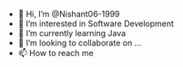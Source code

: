 - 👋 Hi, I’m @Nishant06-1999
- 👀 I’m interested in Software Development
- 🌱 I’m currently learning Java
- 💞️ I’m looking to collaborate on ...
- 📫 How to reach me 

<!---
Nishant06-1999/Nishant06-1999 is a ✨ special ✨ repository because its `README.md` (this file) appears on your GitHub profile.
You can click the Preview link to take a look at your changes.
--->
